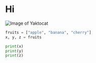 # Hi
![Image of Yaktocat](https://octodex.github.com/images/yaktocat.png)
``` python
fruits = ["apple", "banana", "cherry"]
x, y, z = fruits

print(x)
print(y)
print(z)
```
